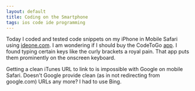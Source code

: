 ```yaml
---
layout: default
title: Coding on the Smartphone
tags: ios code ide programming
---
```


Today I coded and tested code snippets on my iPhone in Mobile Safari using [ideone.com](http://ideone.com/). I am wondering if I should buy the CodeToGo [app](https://itunes.apple.com/us/app/codetogo/id382677229). I found typing certain keys like the curly brackets a royal pain. That app puts them prominently on the onscreen keyboard.

Getting a clean iTunes URL to link to is impossible with Google on mobile Safari. Doesn't Google provide clean (as in not redirecting from google.com) URLs any more? I had to use Bing.
